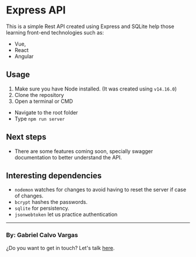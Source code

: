 
# Express API

This is a simple Rest API created using Express and SQLite help those learning front-end technologies such as:
 - Vue, 
 - React
 - Angular

## Usage

1. Make sure you have Node installed. (It was created using `v14.16.0`)
2. Clone the repository
3. Open a terminal or CMD
  - Navigate to the root folder
  - Type `npm run server`


## Next steps

- There are some features coming soon, specially swagger documentation to better understand the API.


## Interesting dependencies
- `nodemon` watches for changes to avoid having to reset the server if case of changes.
- `bcrypt` hashes the passwords.
- `sqlite` for persistency.
- `jsonwebtoken` let us practice authentication

___

### By: Gabriel Calvo Vargas

¿Do you want to get in touch? Let's talk [here](https://www.linkedin.com/in/gcalvoCR/). 
